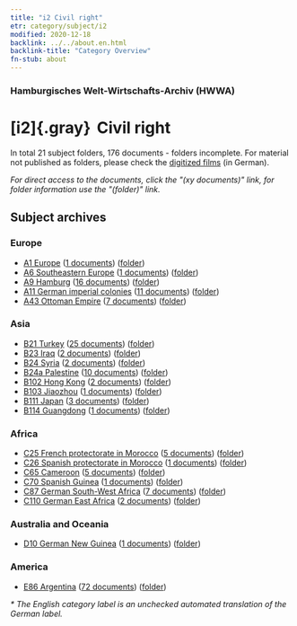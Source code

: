 ```yaml
---
title: "i2 Civil right"
etr: category/subject/i2
modified: 2020-12-18
backlink: ../../about.en.html
backlink-title: "Category Overview"
fn-stub: about
---
```


### Hamburgisches Welt-Wirtschafts-Archiv (HWWA)
# [i2]{.gray}&#8201; Civil right&#160; 





In total 21 subject folders, 176 documents - folders incomplete.
For material not published as folders, please check the [digitized films](/film/h1_sh) (in German).

_For direct access to the documents, click the "(xy documents)" link, for folder information use the "(folder)" link._

## Subject archives



### Europe

- [A1 Europe](../../../geo/about.en.html#A1) (<a href="https://dfg-viewer.de/show/?tx_dlf[id]=https://pm20.zbw.eu/mets/sh/1408xx/140892/1447xx/144701/public.mets.en.xml" target="_blank">1 documents</a>) ([folder](http://purl.org/pressemappe20/folder/sh/140892,144701))
- [A6 Southeastern Europe](../../../geo/about.en.html#A6) (<a href="https://dfg-viewer.de/show/?tx_dlf[id]=https://pm20.zbw.eu/mets/sh/1409xx/140900/1447xx/144701/public.mets.en.xml" target="_blank">1 documents</a>) ([folder](http://purl.org/pressemappe20/folder/sh/140900,144701))
- [A9 Hamburg](../../../geo/about.en.html#A9) (<a href="https://dfg-viewer.de/show/?tx_dlf[id]=https://pm20.zbw.eu/mets/sh/1409xx/140905/1447xx/144701/public.mets.en.xml" target="_blank">16 documents</a>) ([folder](http://purl.org/pressemappe20/folder/sh/140905,144701))
- [A11 German imperial colonies](../../../geo/about.en.html#A11) (<a href="https://dfg-viewer.de/show/?tx_dlf[id]=https://pm20.zbw.eu/mets/sh/1409xx/140960/1447xx/144701/public.mets.en.xml" target="_blank">11 documents</a>) ([folder](http://purl.org/pressemappe20/folder/sh/140960,144701))
- [A43 Ottoman Empire](../../../geo/about.en.html#A43) (<a href="https://dfg-viewer.de/show/?tx_dlf[id]=https://pm20.zbw.eu/mets/sh/1410xx/141034/1447xx/144701/public.mets.en.xml" target="_blank">7 documents</a>) ([folder](http://purl.org/pressemappe20/folder/sh/141034,144701))

### Asia

- [B21 Turkey](../../../geo/about.en.html#B21) (<a href="https://dfg-viewer.de/show/?tx_dlf[id]=https://pm20.zbw.eu/mets/sh/1411xx/141111/1447xx/144701/public.mets.en.xml" target="_blank">25 documents</a>) ([folder](http://purl.org/pressemappe20/folder/sh/141111,144701))
- [B23 Iraq](../../../geo/about.en.html#B23) (<a href="https://dfg-viewer.de/show/?tx_dlf[id]=https://pm20.zbw.eu/mets/sh/1411xx/141113/1447xx/144701/public.mets.en.xml" target="_blank">2 documents</a>) ([folder](http://purl.org/pressemappe20/folder/sh/141113,144701))
- [B24 Syria](../../../geo/about.en.html#B24) (<a href="https://dfg-viewer.de/show/?tx_dlf[id]=https://pm20.zbw.eu/mets/sh/1411xx/141114/1447xx/144701/public.mets.en.xml" target="_blank">2 documents</a>) ([folder](http://purl.org/pressemappe20/folder/sh/141114,144701))
- [B24a Palestine](../../../geo/about.en.html#B24a) (<a href="https://dfg-viewer.de/show/?tx_dlf[id]=https://pm20.zbw.eu/mets/sh/1411xx/141115/1447xx/144701/public.mets.en.xml" target="_blank">10 documents</a>) ([folder](http://purl.org/pressemappe20/folder/sh/141115,144701))
- [B102 Hong Kong](../../../geo/about.en.html#B102) (<a href="https://dfg-viewer.de/show/?tx_dlf[id]=https://pm20.zbw.eu/mets/sh/1412xx/141268/1447xx/144701/public.mets.en.xml" target="_blank">2 documents</a>) ([folder](http://purl.org/pressemappe20/folder/sh/141268,144701))
- [B103 Jiaozhou](../../../geo/about.en.html#B103) (<a href="https://dfg-viewer.de/show/?tx_dlf[id]=https://pm20.zbw.eu/mets/sh/1261xx/126163/1447xx/144701/public.mets.en.xml" target="_blank">1 documents</a>) ([folder](http://purl.org/pressemappe20/folder/sh/126163,144701))
- [B111 Japan](../../../geo/about.en.html#B111) (<a href="https://dfg-viewer.de/show/?tx_dlf[id]=https://pm20.zbw.eu/mets/sh/1412xx/141272/1447xx/144701/public.mets.en.xml" target="_blank">3 documents</a>) ([folder](http://purl.org/pressemappe20/folder/sh/141272,144701))
- [B114 Guangdong](../../../geo/about.en.html#B114) (<a href="https://dfg-viewer.de/show/?tx_dlf[id]=https://pm20.zbw.eu/mets/sh/1412xx/141275/1447xx/144701/public.mets.en.xml" target="_blank">1 documents</a>) ([folder](http://purl.org/pressemappe20/folder/sh/141275,144701))

### Africa

- [C25 French protectorate in Morocco](../../../geo/about.en.html#C25) (<a href="https://dfg-viewer.de/show/?tx_dlf[id]=https://pm20.zbw.eu/mets/sh/1413xx/141358/1447xx/144701/public.mets.en.xml" target="_blank">5 documents</a>) ([folder](http://purl.org/pressemappe20/folder/sh/141358,144701))
- [C26 Spanish protectorate in Morocco](../../../geo/about.en.html#C26) (<a href="https://dfg-viewer.de/show/?tx_dlf[id]=https://pm20.zbw.eu/mets/sh/1413xx/141359/1447xx/144701/public.mets.en.xml" target="_blank">1 documents</a>) ([folder](http://purl.org/pressemappe20/folder/sh/141359,144701))
- [C65 Cameroon](../../../geo/about.en.html#C65) (<a href="https://dfg-viewer.de/show/?tx_dlf[id]=https://pm20.zbw.eu/mets/sh/1414xx/141410/1447xx/144701/public.mets.en.xml" target="_blank">5 documents</a>) ([folder](http://purl.org/pressemappe20/folder/sh/141410,144701))
- [C70 Spanish Guinea](../../../geo/about.en.html#C70) (<a href="https://dfg-viewer.de/show/?tx_dlf[id]=https://pm20.zbw.eu/mets/sh/1414xx/141412/1447xx/144701/public.mets.en.xml" target="_blank">1 documents</a>) ([folder](http://purl.org/pressemappe20/folder/sh/141412,144701))
- [C87 German South-West Africa](../../../geo/about.en.html#C87) (<a href="https://dfg-viewer.de/show/?tx_dlf[id]=https://pm20.zbw.eu/mets/sh/1414xx/141450/1447xx/144701/public.mets.en.xml" target="_blank">7 documents</a>) ([folder](http://purl.org/pressemappe20/folder/sh/141450,144701))
- [C110 German East Africa](../../../geo/about.en.html#C110) (<a href="https://dfg-viewer.de/show/?tx_dlf[id]=https://pm20.zbw.eu/mets/sh/1414xx/141471/1447xx/144701/public.mets.en.xml" target="_blank">2 documents</a>) ([folder](http://purl.org/pressemappe20/folder/sh/141471,144701))

### Australia and Oceania

- [D10 German New Guinea](../../../geo/about.en.html#D10) (<a href="https://dfg-viewer.de/show/?tx_dlf[id]=https://pm20.zbw.eu/mets/sh/1416xx/141601/1447xx/144701/public.mets.en.xml" target="_blank">1 documents</a>) ([folder](http://purl.org/pressemappe20/folder/sh/141601,144701))

### America

- [E86 Argentina](../../../geo/about.en.html#E86) (<a href="https://dfg-viewer.de/show/?tx_dlf[id]=https://pm20.zbw.eu/mets/sh/1416xx/141692/1447xx/144701/public.mets.en.xml" target="_blank">72 documents</a>) ([folder](http://purl.org/pressemappe20/folder/sh/141692,144701))


_* The English category label is an unchecked automated translation of the German label._


